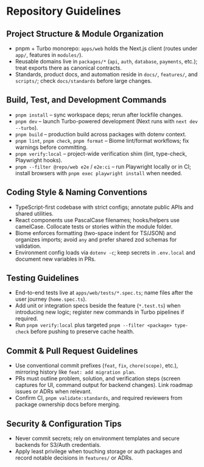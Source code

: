 # Repository Guidelines

## Project Structure & Module Organization
- pnpm + Turbo monorepo: `apps/web` holds the Next.js client (routes under `app/`, features in `modules/`).
- Reusable domains live in `packages/*` (`api`, `auth`, `database`, `payments`, etc.); treat exports there as canonical contracts.
- Standards, product docs, and automation reside in `docs/`, `features/`, and `scripts/`; check `docs/standards` before large changes.

## Build, Test, and Development Commands
- `pnpm install` – sync workspace deps; rerun after lockfile changes.
- `pnpm dev` – launch Turbo-powered development (Next runs with `next dev --turbo`).
- `pnpm build` – production build across packages with dotenv context.
- `pnpm lint`, `pnpm check`, `pnpm format` – Biome lint/format workflows; fix warnings before committing.
- `pnpm verify:local` – project-wide verification shim (lint, type-check, Playwright hooks).
- `pnpm --filter @repo/web e2e` / `e2e:ci` – run Playwright locally or in CI; install browsers with `pnpm exec playwright install` when needed.

## Coding Style & Naming Conventions
- TypeScript-first codebase with strict configs; annotate public APIs and shared utilities.
- React components use PascalCase filenames; hooks/helpers use camelCase. Collocate tests or stories within the module folder.
- Biome enforces formatting (two-space indent for TS/JSON) and organizes imports; avoid `any` and prefer shared zod schemas for validation.
- Environment config loads via `dotenv -c`; keep secrets in `.env.local` and document new variables in PRs.

## Testing Guidelines
- End-to-end tests live at `apps/web/tests/*.spec.ts`; name files after the user journey (`home.spec.ts`).
- Add unit or integration specs beside the feature (`*.test.ts`) when introducing new logic; register new commands in Turbo pipelines if required.
- Run `pnpm verify:local` plus targeted `pnpm --filter <package> type-check` before pushing to preserve cache health.

## Commit & Pull Request Guidelines
- Use conventional commit prefixes (`feat`, `fix`, `chore(scope)`, etc.), mirroring history like `feat: add migration plan`.
- PRs must outline problem, solution, and verification steps (screen captures for UI, command output for backend changes). Link roadmap issues or ADRs when relevant.
- Confirm CI, `pnpm validate:standards`, and required reviewers from package ownership docs before merging.

## Security & Configuration Tips
- Never commit secrets; rely on environment templates and secure backends for S3/Auth credentials.
- Apply least privilege when touching storage or auth packages and record notable decisions in `features/` or ADRs.
